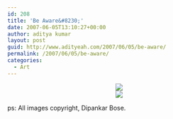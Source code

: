 ```yaml
---
id: 208
title: 'Be Aware&#8230;'
date: 2007-06-05T13:10:27+00:00
author: aditya kumar
layout: post
guid: http://www.adityeah.com/2007/06/05/be-aware/
permalink: /2007/06/05/be-aware/
categories:
  - Art
---
```

<div align="center">
  <img src="http://img.photobucket.com/albums/v629/aditya2507/wed.jpg" />
</div>

<div align="center">
  <img src="http://img.photobucket.com/albums/v629/aditya2507/hell.jpg" />
</div>

ps: All images copyright, Dipankar Bose.